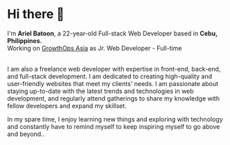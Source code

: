 <h1>Hi there 👋</h1>

<!--
**arielbatoon09/arielbatoon09** is a ✨ _special_ ✨ repository because its `README.md` (this file) appears on your GitHub profile. -->
<div>
  I'm <strong>Ariel Batoon</strong>, a 22-year-old Full-stack Web Developer based in <strong>Cebu, Philippines.</strong>
  <br>Working on <a href="https://growthops.asia/">GrowthOps Asia</a> as Jr. Web Developer - Full-time
  <br><br><p>I am also a freelance web developer with expertise in front-end, back-end, and full-stack development. I am dedicated to creating high-quality and user-friendly websites that meet my clients' needs. I am passionate about staying up-to-date with the latest trends and technologies in web development, and regularly attend gatherings to share my knowledge with fellow developers and expand my skillset.</p>
  <p>In my spare time, I enjoy learning new things and exploring with technology and constantly have to remind myself to keep inspiring myself to go above and beyond.. </p>
</div>
